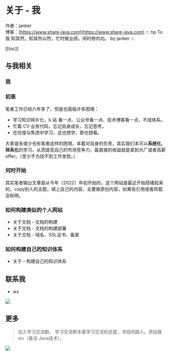 # 关于 - 我

作者：janker
<br/>博客：[https://www.share-java.com](https://www.share-java.com)
::: tip To 我
知其然，知其所以然，忙时做业绩，闲时修内功。  by janker
:::


[[toc]]

## 与我相关

### 我

### 初衷
笔者工作已经六年多了，但是也面临许多困境：
- 学习知识碎片化，b 站 看一点、公众号看一点、技术博客看一点，不成体系。
- 忙着 CV 业务代码，忘记自身成长，忘记思考。
- 在彷徨与焦虑中学习，这也想学，那也想看。

大家或多或少也有笔者这样的困境，本着对自身的负责，其实我们本可以**系统化**、**体系化**的学习，从而提高自己的市场竞争力，最直接的收益就是拿到大厂或者高薪offer。（至少不为找不到工作发愁。）

### 何时开始

其实笔者输出文章是从今年（2022）年初开始的，这个网站是最近开始搭建起来的，copy别人的主题，填上自己的内容，主要做原创内容，如果有引用或者转载会标明。




### 如何构建类似的个人网站

- 关于文档 - 文档的构建
- 关于文档 - 文档的构建部署
- 关于文档 - 域名、SSL证书、备案

### 如何构建自己的知识体系

- 关于 - 构建自己的知识体系

## 联系我
- wx

![](https://cdn.jsdelivr.net/gh/janker0718/image_store/img/20220103214503494.png)
## 更多
> 加入学习交流群。
学习交流群本着学习交流的态度，寻找同路人。添加我wx（备注 Java技术）。

![](https://cdn.jsdelivr.net/gh/janker0718/image_store/img/20220103214503494.png)